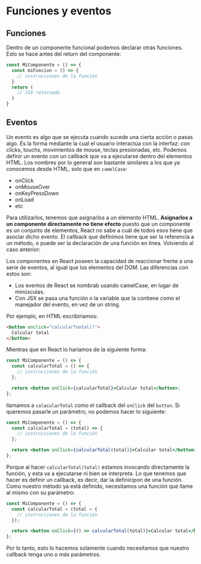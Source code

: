 # Funciones y eventos

## Funciones

Dentro de un componente funcional podemos declarar otras funciones. Esto se hace antes del return del componente:

```jsx
const MiComponente = () => {
  const miFuncion = () => {
    // instrucciones de la función
  }
  return (
    // JSX retornado
  )
}
```

## Eventos

Un evento es algo que se ejecuta cuando sucede una cierta acción o pasas algo. Es la forma mediante la cual el usuario interactúa con la interfaz: con clicks, touchs, movimientos de mouse, teclas presionadas, etc. Podemos definir un evento con un callback que va a ejecutarse dentro del elementos HTML. Los nombres por lo general son bastante similares a los que ya conocemos desde HTML, solo que en `camelCase`:

- onClick
- onMouseOver
- onKeyPressDown
- onLoad
- etc

Para utilizarlos, tenemos que asignarlos a un elemento HTML. **Asignarlos a un componente directamente no tiene efecto** puesto que un componente es un conjunto de elementos, React no sabe a cuál de todos esos tiene que asociar dicho evento. El callback que definimos tiene que ser la referencia a un método, o puede ser la declaración de una función en línea. Volviendo al caso anterior:

Los componentes en React poseen la capacidad de reaccionar frente a una serie de eventos, al igual que los elementos del DOM. Las diferencias con estos son:

- Los eventos de React se nombrab usando camelCase, en lugar de minúsculas.
- Con JSX se pasa una función o la variable que la contiene como el manejador del evento, en vez de un string.

Por ejemplo, en HTML escribiríamos:

```html
<button onclick="calcularTootal()">
  Calcular total
</button>
```

Mientras que en React lo haríamos de la siguiente forma:

```jsx
const MiComponente = () => {
  const calcularTotal = () => {
    // instrucciones de la función
  };

  return <button onClick={calcularTotal}>Calcular total</button>;
};
```

llamamos a `calacularTotal` como el callback del `onClick` del `button`. Si queremos pasarle un parámetro, no podemos hacer lo siguiente:

```jsx
const MiComponente = () => {
  const calcularTotal = (total) => {
    // instrucciones de la función
  };

  return <button onClick={calcularTotal(total)}>Calcular total</button>;
};
```

Porque al hacer `calcularTotal(total)` estamos invocando directamente la función, y esta va a ejecutarse ni bien se interpreta. Lo que tenemos que hacer es definir un callback, es decir, dar la definicipon de una función. Como nuestro método ya está definido, necesitamos una función que llame al mismo con su parámetro:

```jsx
const MiComponente = () => {
  const calcularTotal = (total = {
    // instrucciones de la función
  });

  return <button onClick={() => calcularTotal(total)}>Calcular total</button>;
};
```

Por lo tanto, esto lo hacemos solamente cuando necesitamos que nuestro callback tenga uno o más parámetros.

